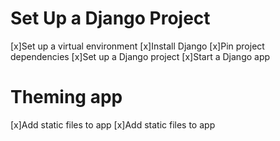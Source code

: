 # Set Up a Django Project
[x]Set up a virtual environment
[x]Install Django
[x]Pin project dependencies
[x]Set up a Django project
[x]Start a Django app
# Theming app
[x]Add static files to app
[x]Add static files to app
